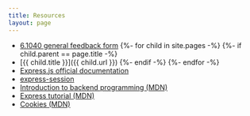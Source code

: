 ```yaml
---
title: Resources
layout: page
---
```


* [6.1040 general feedback form](http://tiny.cc/61040-fa22-feedback)
{%- for child in site.pages -%}
{%- if child.parent == page.title -%}
* [{{ child.title }}]({{ child.url }})
{%- endif -%}
{%- endfor -%}
* [Express.js official documentation](https://expressjs.com/)
* [express-session](https://www.npmjs.com/package/express-session)
* [Introduction to backend programming (MDN)](https://developer.mozilla.org/en-US/docs/Learn/Server-side/First_steps/Introduction)
* [Express tutorial (MDN)](https://developer.mozilla.org/en-US/docs/Learn/Server-side/Express_Nodejs)
* [Cookies (MDN)](https://developer.mozilla.org/en-US/docs/Web/HTTP/Cookies)
